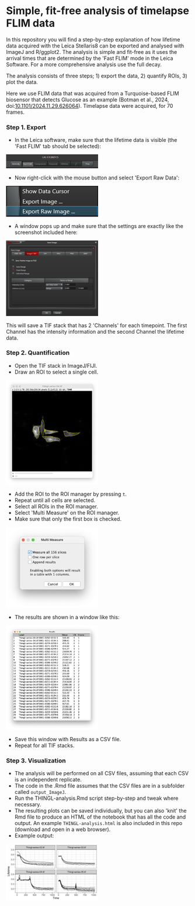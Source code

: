 # Simple, fit-free analysis of timelapse FLIM data

In this repository you will find a step-by-step explanation of how lifetime data acquired with the Leica Stellaris8 can be exported and analysed with ImageJ and R/ggplot2.
The analysis is simple and fit-free as it uses the arrival times that are determined by the 'Fast FLIM' mode in the Leica Software. For a more comprehensive analysis use the full decay.

The analysis consists of three steps; 1) export the data, 2) quantify ROIs, 3) plot the data.

Here we use FLIM data that was acquired from a Turquoise-based FLIM biosensor that detects Glucose as an example (Botman et al., 2024, doi:[10.1101/2024.11.29.626064](https://doi.org/10.1101/2024.11.29.626064)). Timelapse data were acquired, for 70 frames.

### Step 1. Export

- In the Leica software, make sure that the lifetime data is visible (the 'Fast FLIM' tab should be selected):

<img src="Screenshots/Stellaris-FastFLIM.PNG" width=50%>

- Now right-click with the mouse button and select 'Export Raw Data':

<img src="Screenshots/Stellaris-Save.PNG" width=50%>

- A window pops up and make sure that the settings are exactly like the screenshot included here:

<img src="Screenshots/Stellaris-Export-to-ImageJ.PNG" width=50%>

This will save a TIF stack that has 2 'Channels' for each timepoint. The first Channel has the intensity information and the second Channel the lifetime data.



### Step 2. Quantification

- Open the TIF stack in ImageJ/FIJI.
- Draw an ROI to select a single cell.

<img src="Screenshots/Screenshot-ROIs.png" width=50%>
        
- Add the ROI to the ROI manager by pressing `t`.
- Repeat until all cells are selected.
- Select all ROIs in the ROI manager.
- Select 'Multi Measure' on the ROI manager.
- Make sure that only the first box is checked.

<img src="Screenshots/Screenshot-MultiMeasure.png" width=50%>

- The results are shown in a window like this:

<img src="Screenshots/Screenshot-Results.png" width=50%>

- Save this window with Results as a CSV file.
- Repeat for all TIF stacks.

### Step 3. Visualization

- The analysis will be performed on all CSV files, assuming that each CSV is an independent replicate.
- The code in the .Rmd file assumes that the CSV files are in a subfolder called `output_ImageJ`.
- Run the THINGL-analysis.Rmd script step-by-step and tweak where necessary.
- The resulting plots can be saved individually, but you can also 'knit' the Rmd file to produce an HTML of the notebook that has all the code and output. An example `THINGL-analysis.html` is also included in this repo (download and open in a web browser).
- Example output:

<img src="output_R/Plot_lifetime_timelapse.png" width=50%>



